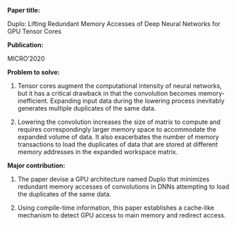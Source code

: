 **Paper title:**

Duplo: Lifting Redundant Memory Accesses of Deep Neural Networks for GPU Tensor
Cores

**Publication:**

MICRO’2020

**Problem to solve:**

1.  Tensor cores augment the computational intensity of neural networks, but it
    has a critical drawback in that the convolution becomes memory-inefficient.
    Expanding input data during the lowering process inevitably generates
    multiple duplicates of the same data.

2.  Lowering the convolution increases the size of matrix to compute and
    requires correspondingly larger memory space to accommodate the expanded
    volume of data. It also exacerbates the number of memory transactions to
    load the duplicates of data that are stored at different memory addresses in
    the expanded workspace matrix.

**Major contribution:**

1.  The paper devise a GPU architecture named Duplo that minimizes redundant
    memory accesses of convolutions in DNNs attempting to load the duplicates of
    the same data.

2.  Using compile-time information, this paper establishes a cache-like
    mechanism to detect GPU access to main memory and redirect access.

